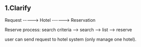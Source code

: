## 1.Clarify

Request ----->  Hotel ------> Reservation

Reserve process:
search criteria --> search --> list<result> --> reserve

user can send request to hotel system (only manage one hotel).

